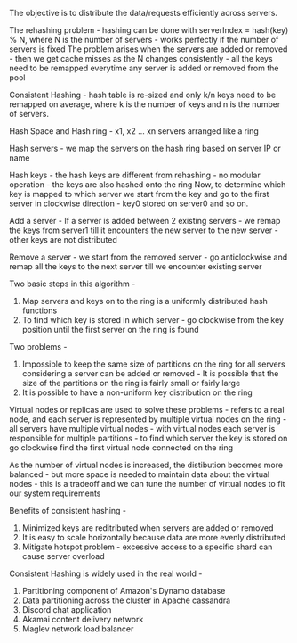 The objective is to distribute the data/requests efficiently across servers.

The rehashing problem - hashing can be done with serverIndex = hash(key) % N, where N is the number of servers - works perfectly if the number of servers is fixed
The problem arises when the servers are added or removed - then we get cache misses as the N changes consistently - all the keys need to be remapped everytime any server is added or removed from the pool

Consistent Hashing - hash table is re-sized and only k/n keys need to be remapped on average, where k is the number of keys and n is the number of servers.

Hash Space and Hash ring - x1, x2 ... xn servers arranged like a ring

Hash servers - we map the servers on the hash ring based on server IP or name

Hash keys - the hash keys are different from rehashing - no modular operation - the keys are also hashed onto the ring
Now, to determine which key is mapped to which server we start from the key and go to the first server in clockwise direction - key0 stored on server0 and so on.

Add a server - If a server is added between 2 existing servers - we remap the keys from server1 till it encounters the new server to the new server - other keys are not distributed

Remove a server - we start from the removed server - go anticlockwise and remap all the keys to the next server till we encounter existing server

Two basic steps in this algorithm - 
1. Map servers and keys on to the ring is a uniformly distributed hash functions
2. To find which key is stored in which server - go clockwise from the key position until the first server on the ring is found

Two problems - 
1. Impossible to keep the same size of partitions on the ring for all servers considering a server can be added or removed - It is possible that the size of the partitions on the ring is fairly small or fairly large
2. It is possible to have a non-uniform key distribution on the ring

Virtual nodes or replicas are used to solve these problems - refers to a real node, and each server is represented by multiple virtual nodes on the ring - all servers have multiple virtual nodes - with virtual nodes each server is responsible for multiple partitions - to find which server the key is stored on go clockwise find the first virtual node connected on the ring

As the number of virtual nodes is increased, the distibution becomes more balanced - but more space is needed to maintain data about the virtual nodes - this is a tradeoff and we can tune the number of virtual nodes to fit our system requirements

Benefits of consistent hashing - 
1. Minimized keys are reditributed when servers are added or removed
2. It is easy to scale horizontally because data are more evenly distributed
3. Mitigate hotspot problem - excessive access to a specific shard can cause server overload

Consistent Hashing is widely used in the real world - 
1. Partitioning component of Amazon's Dynamo database
2. Data partitioning across the cluster in Apache cassandra
3. Discord chat application
4. Akamai content delivery network
5. Maglev network load balancer
